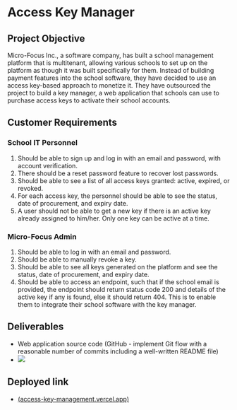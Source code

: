 # Access Key Manager

## Project Objective
Micro-Focus Inc., a software company, has built a school management platform that is multitenant, allowing various schools to set up on the platform as though it was built specifically for them. Instead of building payment features into the school software, they have decided to use an access key-based approach to monetize it. They have outsourced the project to build a key manager, a web application that schools can use to purchase access keys to activate their school accounts.

## Customer Requirements

### School IT Personnel
1. Should be able to sign up and log in with an email and password, with account verification.
2. There should be a reset password feature to recover lost passwords.
3. Should be able to see a list of all access keys granted: active, expired, or revoked.
4. For each access key, the personnel should be able to see the status, date of procurement, and expiry date.
5. A user should not be able to get a new key if there is an active key already assigned to him/her. Only one key can be active at a time.

### Micro-Focus Admin
1. Should be able to log in with an email and password.
2. Should be able to manually revoke a key.
3. Should be able to see all keys generated on the platform and see the status, date of procurement, and expiry date.
4. Should be able to access an endpoint, such that if the school email is provided, the endpoint should return status code 200 and details of the active key if any is found, else it should return 404. This is to enable them to integrate their school software with the key manager.

## Deliverables
- Web application source code (GitHub - implement Git flow with a reasonable number of commits including a well-written README file)
- ![](/home/sherlock/Desktop/Amalitech/Access-Key-Management-/ER-Diagram.png)
## Deployed link
- [(access-key-management.vercel.app)](https://access-key-management.vercel.app/)

